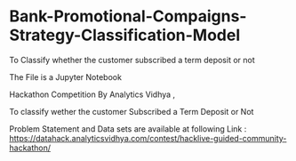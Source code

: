 # Bank-Promotional-Compaigns-Strategy-Classification-Model

To Classify whether the customer subscribed a term deposit or not

The File is a Jupyter Notebook

Hackathon Competition By Analytics Vidhya ,

To classify wether the customer Subscribed a Term Deposit or Not

Problem Statement and Data sets are available at following Link : https://datahack.analyticsvidhya.com/contest/hacklive-guided-community-hackathon/
